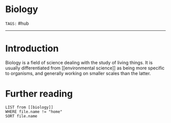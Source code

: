 # Biology
`TAGS:` #hub 

---
# Introduction
Biology is a field of science dealing with the study of living things. It is usually differentiated from [[environmental science]] as being more specific to organisms, and generally working on smaller scales than the latter. 

# Further reading
```dataview
LIST from [[biology]]
WHERE file.name != "home"
SORT file.name
```